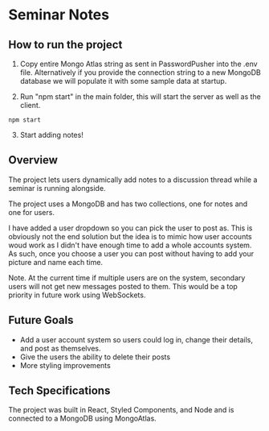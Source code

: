 # Seminar Notes

## How to run the project

1. Copy entire Mongo Atlas string as sent in PasswordPusher into the .env file. Alternatively if you provide the connection string to a new MongoDB database we will populate it with some sample data at startup. 

2. Run "npm start" in the main folder, this will start the server as well as the client.

```
npm start
```

3. Start adding notes!

## Overview

The project lets users dynamically add notes to a discussion thread while a seminar is running alongside. 

The project uses a MongoDB and has two collections, one for notes and one for users.  

I have added a user dropdown so you can pick the user to post as. This is obviously not the end solution but the idea is to mimic how user accounts woud work as I didn't have enough time to add a whole accounts system. As such, once you choose a user you can post without having to add your picture and name each time. 

Note. At the current time if multiple users are on the system, secondary users will not get new messages posted to them. This would be a top priority in future work using WebSockets.

## Future Goals

- Add a user account system so users could log in, change their details, and post as themselves. 
- Give the users the ability to delete their posts
- More styling improvements

## Tech Specifications

The project was built in React, Styled Components, and Node and is connected to a MongoDB using MongoAtlas.
